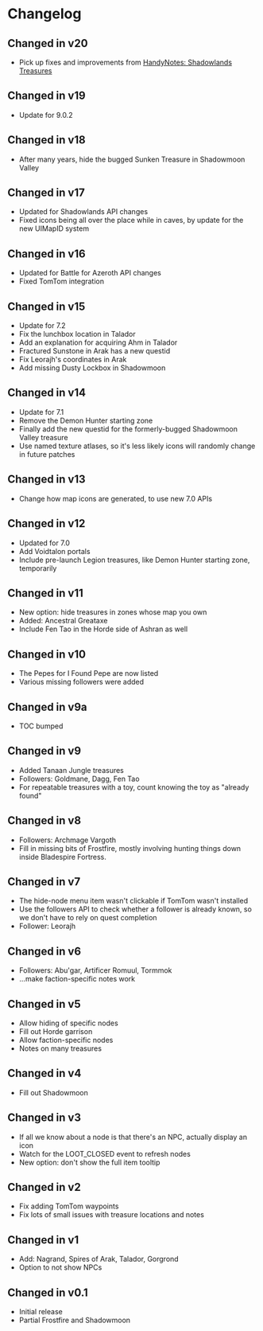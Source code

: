 # Changelog

## Changed in v20

* Pick up fixes and improvements from [HandyNotes: Shadowlands Treasures](https://www.curseforge.com/wow/addons/handynotes-shadowlands-treasures)

## Changed in v19

* Update for 9.0.2

## Changed in v18

* After many years, hide the bugged Sunken Treasure in Shadowmoon Valley

## Changed in v17

* Updated for Shadowlands API changes
* Fixed icons being all over the place while in caves, by update for the new UIMapID system

## Changed in v16

* Updated for Battle for Azeroth API changes
* Fixed TomTom integration

## Changed in v15

* Update for 7.2
* Fix the lunchbox location in Talador
* Add an explanation for acquiring Ahm in Talador
* Fractured Sunstone in Arak has a new questid
* Fix Leorajh's coordinates in Arak
* Add missing Dusty Lockbox in Shadowmoon

## Changed in v14

* Update for 7.1
* Remove the Demon Hunter starting zone
* Finally add the new questid for the formerly-bugged Shadowmoon Valley treasure
* Use named texture atlases, so it's less likely icons will randomly change in future patches

## Changed in v13

* Change how map icons are generated, to use new 7.0 APIs

## Changed in v12

* Updated for 7.0
* Add Voidtalon portals
* Include pre-launch Legion treasures, like Demon Hunter starting zone, temporarily

## Changed in v11

* New option: hide treasures in zones whose map you own
* Added: Ancestral Greataxe
* Include Fen Tao in the Horde side of Ashran as well

## Changed in v10

* The Pepes for I Found Pepe are now listed
* Various missing followers were added

## Changed in v9a

* TOC bumped

## Changed in v9

* Added Tanaan Jungle treasures
* Followers: Goldmane, Dagg, Fen Tao
* For repeatable treasures with a toy, count knowing the toy as "already found"

## Changed in v8

* Followers: Archmage Vargoth
* Fill in missing bits of Frostfire, mostly involving hunting things down inside
  Bladespire Fortress.

## Changed in v7

* The hide-node menu item wasn't clickable if TomTom wasn't installed
* Use the followers API to check whether a follower is already known, so we
  don't have to rely on quest completion
* Follower: Leorajh

## Changed in v6

* Followers: Abu'gar, Artificer Romuul, Tormmok
* ...make faction-specific notes work

## Changed in v5

* Allow hiding of specific nodes
* Fill out Horde garrison
* Allow faction-specific nodes
* Notes on many treasures

## Changed in v4

* Fill out Shadowmoon

## Changed in v3

* If all we know about a node is that there's an NPC, actually display an icon
* Watch for the LOOT_CLOSED event to refresh nodes
* New option: don't show the full item tooltip

## Changed in v2

* Fix adding TomTom waypoints
* Fix lots of small issues with treasure locations and notes

## Changed in v1

* Add: Nagrand, Spires of Arak, Talador, Gorgrond
* Option to not show NPCs

## Changed in v0.1

* Initial release
* Partial Frostfire and Shadowmoon
